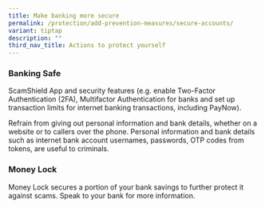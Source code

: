 ```yaml
---
title: Make banking more secure
permalink: /protection/add-prevention-measures/secure-accounts/
variant: tiptap
description: ""
third_nav_title: Actions to protect yourself
---
```

<h3><strong>Banking Safe</strong></h3>
<p>ScamShield App and security features (e.g. enable Two-Factor Authentication
(2FA), Multifactor Authentication for banks and set up transaction limits
for internet banking transactions, including PayNow).&nbsp;</p>
<p>Refrain from giving out personal information and bank details, whether
on a website or to callers over the phone. Personal information and bank
details such as internet bank account usernames, passwords, OTP codes from
tokens, are useful to criminals.</p>
<h3><strong>Money Lock</strong></h3>
<p>Money Lock secures a portion of your bank savings to further protect it
against scams. Speak to your bank for more information.</p>
<p></p>
<p></p>
<p></p>
<p></p>